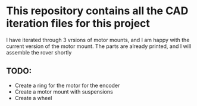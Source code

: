 # This repository contains all the CAD iteration files for this project

I have iterated through 3 vrsions of motor mounts, and I am happy with the current version of the motor mount. The parts are already printed, and I will assemble the rover shortly

## TODO:
- Create a ring for the motor for the encoder
- Create a motor mount with suspensions
- Create a wheel 
